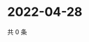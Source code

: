 # 2022-04-28

共 0 条

<!-- BEGIN WEIBO -->
<!-- 最后更新时间 Thu Apr 28 2022 05:01:00 GMT+0800 (China Standard Time) -->

<!-- END WEIBO -->
